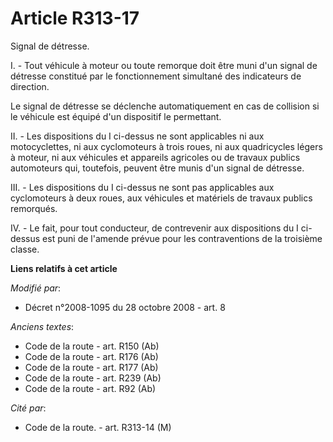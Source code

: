# Article R313-17

Signal de détresse.

I. - Tout véhicule à moteur ou toute remorque doit être muni d'un signal de détresse constitué par le fonctionnement
simultané des indicateurs de direction.

Le signal de détresse se déclenche automatiquement en cas de collision si le véhicule est équipé d'un dispositif le
permettant. 

II. - Les dispositions du I ci-dessus ne sont applicables ni aux motocyclettes, ni aux cyclomoteurs à trois roues, ni aux
quadricycles légers à moteur, ni aux véhicules et appareils agricoles ou de travaux publics automoteurs qui, toutefois,
peuvent être munis d'un signal de détresse.

III. - Les dispositions du I ci-dessus ne sont pas applicables aux cyclomoteurs à deux roues, aux véhicules et matériels de
travaux publics remorqués.

IV. - Le fait, pour tout conducteur, de contrevenir aux dispositions du I ci-dessus est puni de l'amende prévue pour les
contraventions de la troisième classe.

**Liens relatifs à cet article**

_Modifié par_:

  - Décret n°2008-1095 du 28 octobre 2008 - art. 8

_Anciens textes_:

  - Code de la route - art. R150 (Ab)
  - Code de la route - art. R176 (Ab)
  - Code de la route - art. R177 (Ab)
  - Code de la route - art. R239 (Ab)
  - Code de la route - art. R92 (Ab)

_Cité par_:

  - Code de la route. - art. R313-14 (M)
